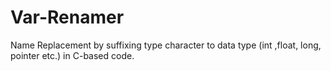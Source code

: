# Var-Renamer
Name Replacement by suffixing type character to data type (int ,float, long, pointer etc.) in C-based code.

